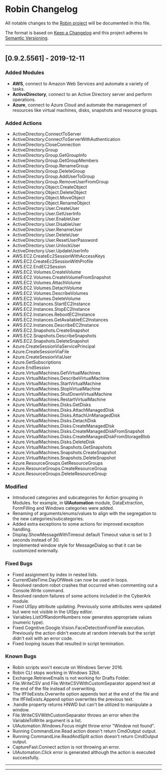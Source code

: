 # Robin Changelog

All notable changes to the [Robin project](https://robin-language.org/) will be documented in this file.

The format is based on [Keep a Changelog](http://keepachangelog.com/) and this project adheres to [Semantic Versioning](http://semver.org/).

---

## [0.9.2.5561] - 2019-12-11

### Added Modules
- **AWS**, connect to Amazon Web Services and automate a variety of tasks.
- **ActiveDirectory**, connect to an Active Directory server and perform operations. 
- **Azure**, connect to Azure Cloud and automate the management of resources like virtual machines, disks, snapshots and resource groups.

### Added Actions

- ActiveDirectory.ConnectToServer
- ActiveDirectory.ConnectToServerWithAuthentication
- ActiveDirectory.CloseConnection
- ActiveDirectory.Group
- ActiveDirectory.Group.GetGroupInfo
- ActiveDirectory.Group.GetGroupMembers
- ActiveDirectory.Group.RenameGroup
- ActiveDirectory.Group.DeleteGroup
- ActiveDirectory.Group.AddUserToGroup
- ActiveDirectory.Group.RemoveUserFromGroup
- ActiveDirectory.Object.CreateObject
- ActiveDirectory.Object.DeleteObject
- ActiveDirectory.Object.MoveObject
- ActiveDirectory.Object.RenameObject
- ActiveDirectory.User.CreateUser
- ActiveDirectory.User.GetUserInfo
- ActiveDirectory.User.EnableUser
- ActiveDirectory.User.DisableUser
- ActiveDirectory.User.RenameUser
- ActiveDirectory.User.DeleteUser
- ActiveDirectory.User.ResetUserPassword
- ActiveDirectory.User.UnlockUser
- ActiveDirectory.User.UpdateUserInfo
- AWS.EC2.CreateEc2SessionWithAccessKeys
- AWS.EC2.CreateEc2SessionWithProfile
- AWS.EC2.EndEC2Session
- AWS.EC2.Volumes.CreateVolume
- AWS.EC2.Volumes.CreateVolumeFromSnapshot
- AWS.EC2.Volumes.AttachVolume
- AWS.EC2.Volumes.DetachVolume
- AWS.EC2.Volumes.DescribeVolumes
- AWS.EC2.Volumes.DeleteVolume
- AWS.EC2.Instances.StartEC2Instance
- AWS.EC2.Instances.StopEC2Instance
- AWS.EC2.Instances.RebootEC2Instance
- AWS.EC2.Instances.GetAvailableEC2Instances
- AWS.EC2.Instances.DescribeEC2Instance
- AWS.EC2.Snapshots.CreateSnapshot
- AWS.EC2.Snapshots.DescribeSnapshots
- AWS.EC2.Snapshots.DeleteSnapshot
- Azure.CreateSessionViaServicePrincipal
- Azure.CreateSessionViaFile
- Azure.CreateSessionViaUser
- Azure.GetSubscriptions
- Azure.EndSession
- Azure.VirtualMachines.GetVirtualMachines
- Azure.VirtualMachines.DescribeVirtualMachine
- Azure.VirtualMachines.StartVirtualMachine
- Azure.VirtualMachines.StopVirtualMachine
- Azure.VirtualMachines.ShutDownVirtualMachine
- Azure.VirtualMachines.RestartVirtualMachine
- Azure.VirtualMachines.Disks.GetDisks
- Azure.VirtualMachines.Disks.AttachManagedDisk
- Azure.VirtualMachines.Disks.AttachUnManagedDisk
- Azure.VirtualMachines.Disks.DetachDisk
- Azure.VirtualMachines.Disks.CreateManagedDisk
- Azure.VirtualMachines.Disks.CreateManagedDiskFromSnapshot
- Azure.VirtualMachines.Disks.CreateManagedDiskFromStorageBlob
- Azure.VirtualMachines.Disks.DeleteDisk
- Azure.VirtualMachines.Snapshots.GetSnapshots
- Azure.VirtualMachines.Snapshots.CreateSnapshot
- Azure.VirtualMachines.Snapshots.DeleteSnapshot
- Azure.ResourceGroups.GetResourceGroups
- Azure.ResourceGroups.CreateResourceGroup
- Azure.ResourceGroups.DeleteResourceGroup

### Modified
- Introduced categories and subcategories for Action grouping in Modules. 
   for example, in **UIAutomation** module, DataExtraction, FormFilling and Windows categories were added.
- Renaming of arguments/enums/values to align with the segregation to the new categories/subcategories.
- Added extra exceptions to some actions for improved exception handling.
- Display.ShowMessageWithTimeout default Timeout value is set to 3 seconds instead of 30.
- Implemented window style for MessageDialog so that it can be customized externally.

### Fixed Bugs
- Fixed assignment by index in nested lists.
- CurrentDateTime.DayOfWeek can now be used in loops.
- Resolved random robot crashes that occurred when commenting out a Console.Write command.
- Resolved random failures of some actions included in the CyberArk module.
- Fixed UISpy attribute updating. Previously some attributes were updated but were not visible in the UISpy editor.
- Variables.ListOfRandomNumbers now generates appropriate values (numeric type).
- Fixed Cognitive.Google.Vision.FaceDetectionFromFile execution. Previously the action didn't execute at random intervals but the script didn't exit with an error code.
- Fixed looping issues that resulted in script termination.

### Known Bugs
- Robin scripts won't execute on Windows Server 2016.
- Robin CLI stops working in Windows 32bit.
- Exchange.RetrieveEmails is not working for Drafts Folder.
- File.WriteCSV and File.WriteCSVWithCustomSeparator append text at the end of the file instead of overwriting.
- The IfFileExists.Overwrite option appends text at the end of the file and the IfFileExists.Append option overwrites the previous text.
- .handle property returns HNWD but can't be utilized to manipulate a window.
- File.WriteCSVWithCustomSeparator throws an error when the VariableToWrite argument is a list.
- UIAutomation.Windows.Focus might throw error "Window not found".
- Running CommandLine.Read action doesn't return CmdOutput output.
- Running CommandLine.ReadAndSplit action doesn't return CmdOutput output.
- CaptureFast.Connect action is not throwing an error.
- UIAutomation.Click error is generated although the action is executed successfully.

---
---